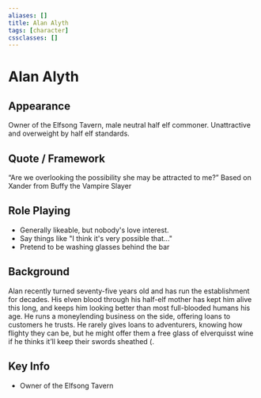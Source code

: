 ```yaml
---
aliases: []
title: Alan Alyth
tags: [character]
cssclasses: []
---
```

# Alan Alyth

## Appearance
Owner of the Elfsong Tavern, male neutral half elf commoner. Unattractive and overweight by half elf standards.

## Quote / Framework
“Are we overlooking the possibility she may be attracted to me?”
Based on Xander from Buffy the Vampire Slayer

## Role Playing
- Generally likeable, but nobody's love interest.
- Say things like "I think it's very possible that..."
- Pretend to be washing glasses behind the bar

## Background
Alan recently turned seventy-five years old and has run the establishment for decades. His elven blood through his half-elf mother has kept him alive this long, and keeps him looking better than most full-blooded humans his age. He runs a moneylending business on the side, offering loans to customers he trusts. He rarely gives loans to adventurers, knowing how flighty they can be, but he might offer them a free glass of elverquisst wine if he thinks it’ll keep their swords sheathed (.

## Key Info
- Owner of the Elfsong Tavern
